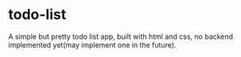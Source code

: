 # todo-list

A simple but pretty todo list app, built with html and css, no backend implemented yet(may implement one in the future).
